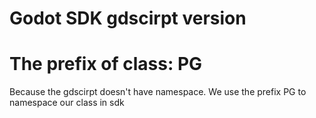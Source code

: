 # Godot SDK gdscirpt version


# The prefix of class: PG
Because the gdscirpt doesn't have namespace. We use the prefix PG to namespace our class in sdk